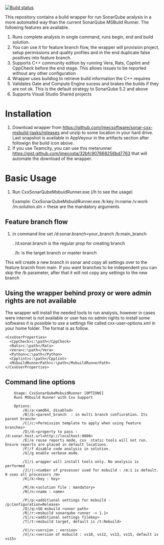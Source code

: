 [![Build status](https://ci.appveyor.com/api/projects/status/pc2gnjt8tji49y3v/branch/master?svg=true)](https://ci.appveyor.com/project/jorgecosta/sonar-cxx-msbuild-tasks/branch/master)


This repository contains a build wrapper for run SonarQube analysis in a more automated way than the current SonarQube MSBuild Runner. The following features are available.  

1. Runs complete analysis in single command, runs begin, end and build solution.
2. You can use it for feature branch flow, the wrapper will provision project, setup permissions and quality profiles and in the end duplicate false positives into feature branch.
3. Supports C++ community edition by running Vera, Rats, Cpplint and CppCheck before the end stage. This allows issues to be reported without any other configuration
4. Wrapper uses buildlog to retrieve build information the C++ requires 
5. Validates Gate and Compute Engine sucess and brakes the builds if they are not ok. This is the default strategy to SonarQube 5.2 and above
6. Supports Visual Studio Shared projects

# Installation
1. Download wrapper from https://github.com/jmecsoftware/sonar-cxx-msbuild-tasks/releases and unzip to some location in your hard drive. Last snapshot is available in AppVeyour in the artifacts section after followign the build icon above.
2. If you use Teamcity, you can use this metarunner https://gist.github.com/jmecosta/32bfc907668256bd7763 that will automate the download of the wrapper.

# Basic Usage
1. Run CxxSonarQubeMsbuidRunner.exe (/h to see the usage)

   Example: CxxSonarQubeMsbuidRunner.exe /k:key /n:name /v:work /m:solution.sln > these are the mandatory arguments

## Feature branch flow 
1. in command line set /d:sonar.branch=your_branch /b:main_branch

   . /d:sonar.branch is the regular prop for creating branch

   . /b: is the target branch or master branch

This will create a new branch in sonar and copy all settings over to the feature bracnh from main. If you want branches to be independent you can skip the /b parameter, after that it will not copy any settings to the new branch

## Using the wrapper behind proxy or were admin rights are not available
The wrapper will install the needed tools to run analysis, however in cases were internet is not available or user has no admin rights to install some softwares it is possible to use a settings file called cxx-user-options.xml in your home folder. The format is as follow.

```
<CxxUserProperties>
  <CppCheck>c:\path</CppCheck>
  <Rats>c:\path</Rats>
  <Vera>c:\path</Vera>
  <Python>c:\path</Python>
  <Cpplint>c:\path</Cpplint>
  <MsbuildRunnerPath>c:\path</MsbuildRunnerPath>
</CxxUserProperties>
```

## Command line options

        Usage: CxxSonarQubeMsbuidRunner [OPTIONS]
        Runs MSbuild Runner with Cxx Support
        
        Options:
            /A|/a:<amd64, disabled>
            /B|/b:<parent_branch  : in multi branch confiuration. Its parent branch>
            /C|/c:<Permission template to apply when using feature branches>
            /D|/d:<property to pass : /d:sonar.host.url=http://localhost:9000>
            /E|/e reuse reports mode, cxx  static tools will not run. Ensure reports are placed in default locations.
            /F|/f disable code analysis in solution.
            /G|/g enable verbose mode.
        
            /I|/i wrapper will install tools only. No analysis is performed
            /J|/j:<number of processor used for msbuild : /m:1 is default. 0 uses all processors /m>
            /K|/k:<key : key>
        
            /M|/m:<solution file : mandatory>
            /N|/n:<name : name>
        
            /P|/p:<additional settings for msbuild - /p:Configuration=Release>
            /Q|/q:<SQ msbuild runner path>
            /R|/r:<msbuild sonarqube runner -> 1.1>       
            /S|/s:<additional settings filekey>
            /T|/t:<msbuild target, default is /t:Rebuild>
        
            /V|/v:<version : version>
            /X|/x:<version of msbuild : vs10, vs12, vs13, vs15, default is vs15>
